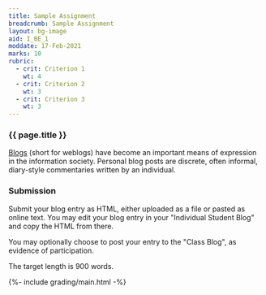 ```yaml
---
title: Sample Assignment
breadcrumb: Sample Assignment
layout: bg-image
aid: I_BE_1
moddate: 17-Feb-2021
marks: 10
rubric:
  - crit: Criterion 1
    wt: 4
  - crit: Criterion 2
    wt: 3
  - crit: Criterion 3
    wt: 3
---
```

### {{ page.title }}

[Blogs](https://en.wikipedia.org/wiki/Blog) (short for weblogs) have become an important means of expression in the information society. Personal blog posts are discrete, often informal, diary-style commentaries written by an individual.

### Submission

Submit your blog entry as HTML, either uploaded as a file or pasted as online text. You may edit your blog entry in your "Individual Student Blog" and copy the HTML from there.

You may optionally choose to post your entry to the "Class Blog", as evidence of participation.

The target length is 900 words.

{%- include grading/main.html -%}
